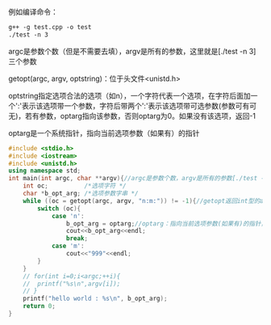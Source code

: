 例如编译命令：

```makefile
g++ -g test.cpp -o test
./test -n 3
```

argc是参数个数（但是不需要去填），argv是所有的参数，这里就是[./test -n 3]三个参数



getopt(argc, argv, optstring)：位于头文件<unistd.h>

optstring指定选项合法的选项（如n），一个字符代表一个选项，在字符后面加一个':'表示该选项带一个参数，字符后带两个':'表示该选项带可选参数(参数可有可无)，若有参数，optarg指向该参数，否则optarg为0。如果没有该选项，返回-1

optarg是一个系统指针，指向当前选项参数（如果有）的指针

```cpp
#include <stdio.h>
#include <iostream>
#include <unistd.h>
using namespace std;
int main(int argc, char **argv){//argc是参数个数，argv是所有的参数[./test -n 3]三个参数
	int oc;			 /*选项字符 */
	char *b_opt_arg; /*选项参数字串 */
	while ((oc = getopt(argc, argv, "n:m:")) != -1){//getopt返回int型的asc码
		switch (oc){
			case 'n':
				b_opt_arg = optarg;//optarg：指向当前选项参数(如果有)的指针，这里指向了3
				cout<<b_opt_arg<<endl;
				break;
            case 'm':
				cout<<"999"<<endl;
		}
	}
	// for(int i=0;i<argc;++i){
	// 	printf("%s\n",argv[i]);
	// }
	printf("hello world : %s\n", b_opt_arg);
	return 0;
}
```

